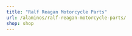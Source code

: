 ```yaml
---
title: "Ralf Reagan Motorcycle Parts"
url: /alaminos/ralf-reagan-motorcycle-parts/
shop: shop
---
```

